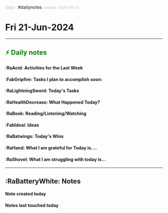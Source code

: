 <font color="#ADC4CE">tags::</font> #dailynotes
<font color="#ADC4CE"><small>created: 2024-06-21</small></font>

# Fri 21-Jun-2024

---
## <font style="color:green"> ⚡ Daily notes</font>

#### :RaAcid: Activities for the Last Week

#### :FabGripfire: Tasks I plan to accomplish soon:

#### :RaLightningSword: Today's Tasks

#### :RaHealthDecrease: What Happened Today?

#### :RaBook: Reading/Listening/Watching

#### :FabIdeal: Ideas

#### :RaBatwings: Today's Wins

#### :RaHand: What I am grateful for Today is....

#### :RaShovel: What I am struggling with today is...

--- 
## :RaBatteryWhite:  Notes

#### Note created today

#### Notes last touched today


